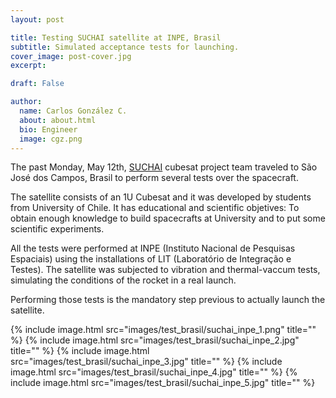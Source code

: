 ```yaml
---
layout: post

title: Testing SUCHAI satellite at INPE, Brasil
subtitle: Simulated acceptance tests for launching.
cover_image: post-cover.jpg
excerpt: 

draft: False

author:
  name: Carlos González C.
  about: about.html
  bio: Engineer
  image: cgz.png
--- 
```


The past Monday, May 12th, [SUCHAI](http://spel.ing.uchile.cl/suchai.html)
cubesat project team traveled to São José dos Campos, Brasil to perform 
several tests over the spacecraft. 

The satellite consists of an 1U Cubesat and it was developed by students from 
University of Chile. It has educational and scientific objetives: To obtain enough 
knowledge to build spacecrafts at University and to put some scientific experiments.

All the tests were performed at INPE (Instituto
Nacional de Pesquisas Espaciais) using the installations of LIT (Laboratório de 
Integração e Testes). The satellite was subjected to vibration and thermal-vaccum tests,
simulating the conditions of the rocket in a real launch.

Performing those tests is the mandatory step previous to actually launch the satellite.

{% include image.html src="images/test_brasil/suchai_inpe_1.png" title="" %}
{% include image.html src="images/test_brasil/suchai_inpe_2.jpg" title="" %}
{% include image.html src="images/test_brasil/suchai_inpe_3.jpg" title="" %}
{% include image.html src="images/test_brasil/suchai_inpe_4.jpg" title="" %}
{% include image.html src="images/test_brasil/suchai_inpe_5.jpg" title="" %}
